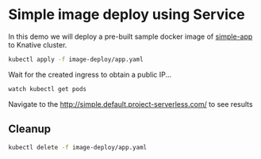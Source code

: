 # Simple image deploy using Service

In this demo we will deploy a pre-built sample docker image of [simple-app](https://github.com/mchmarny/simple-app) to Knative cluster.


```bash
kubectl apply -f image-deploy/app.yaml
```

Wait for the created ingress to obtain a public IP...

```bash
watch kubectl get pods
```

Navigate to the http://simple.default.project-serverless.com/ to see results

## Cleanup


```bash
kubectl delete -f image-deploy/app.yaml
```
